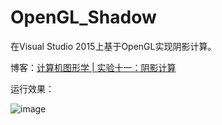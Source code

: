 # OpenGL_Shadow
 在Visual Studio 2015上基于OpenGL实现阴影计算。
 
 博客：[计算机图形学 | 实验十一：阴影计算](https://blog.csdn.net/ProgramNovice/article/details/130804989)
 
 运行效果：
 
 ![image](https://github.com/UestcXiye/OpenGL_Shadow/assets/58623498/a1ff7cc6-7ec6-4cf5-bfe6-0419356d7f57)

